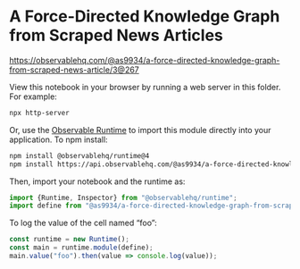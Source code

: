 # A Force-Directed Knowledge Graph from Scraped News Articles

https://observablehq.com/@as9934/a-force-directed-knowledge-graph-from-scraped-news-article/3@267

View this notebook in your browser by running a web server in this folder. For
example:

~~~sh
npx http-server
~~~

Or, use the [Observable Runtime](https://github.com/observablehq/runtime) to
import this module directly into your application. To npm install:

~~~sh
npm install @observablehq/runtime@4
npm install https://api.observablehq.com/@as9934/a-force-directed-knowledge-graph-from-scraped-news-article/3@267.tgz?v=3
~~~

Then, import your notebook and the runtime as:

~~~js
import {Runtime, Inspector} from "@observablehq/runtime";
import define from "@as9934/a-force-directed-knowledge-graph-from-scraped-news-article/3";
~~~

To log the value of the cell named “foo”:

~~~js
const runtime = new Runtime();
const main = runtime.module(define);
main.value("foo").then(value => console.log(value));
~~~
